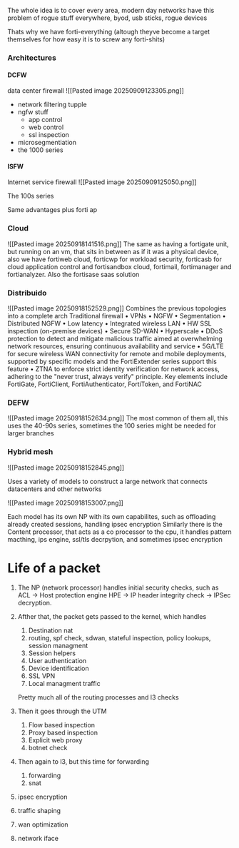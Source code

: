 The whole idea is to cover every area, modern day networks have this problem of rogue stuff everywhere, byod, usb sticks, rogue devices

Thats why we have forti-everything (altough theyve become a target themselves for how easy it is to screw any forti-shits)

### Architectures
#### DCFW
data center firewall
![[Pasted image 20250909123305.png]]
- network filtering tupple
- ngfw stuff
	- app control
	- web control 
	- ssl inspection
- microsegmentiation
- the 1000 series

#### ISFW
Internet service firewall
![[Pasted image 20250909125050.png]]

The 100s series

Same advantages plus forti ap



### Cloud
![[Pasted image 20250918141516.png]]
The same as having a fortigate unit, but running on an vm, that sits in between as if it was a physical device, also we have fortiweb cloud, forticwp for workload security, forticasb for cloud application control and fortisandbox cloud, fortimail, fortimanager and fortianalyzer. Also the fortisase saas solution

### Distribuido
![[Pasted image 20250918152529.png]]
Combines the previous topologies into a complete arch
Traditional firewall
• VPNs
• NGFW
• Segmentation
• Distributed NGFW
• Low latency
• Integrated wireless LAN
• HW SSL inspection (on-premise devices)
• Secure SD-WAN
• Hyperscale
• DDoS protection to detect and mitigate malicious traffic aimed at overwhelming network resources,
ensuring continuous availability and service
• 5G/LTE for secure wireless WAN connectivity for remote and mobile deployments, supported by specific
models and the FortiExtender series support this feature
• ZTNA to enforce strict identity verification for network access, adhering to the "never trust, always verify"
principle. Key elements include FortiGate, FortiClient, FortiAuthenticator, FortiToken, and FortiNAC

### DEFW
![[Pasted image 20250918152634.png]]
The most common of them all, this uses the 40-90s series, sometimes the 100 series might be needed for larger branches

### Hybrid mesh
![[Pasted image 20250918152845.png]]

Uses a variety of models to construct a large network that connects datacenters and other networks

![[Pasted image 20250918153007.png]]

Each model has its own NP with its own capabilites, such as offloading already created sessions, handling ipsec encryption
	Similarly there is the Content processor, that acts as a co processor to the cpu, it handles pattern macthing, ips engine, ssl/tls decrpytion, and sometimes ipsec encryption

# Life of a packet

1. The NP (network processor) handles initial security checks, such as ACL -> Host protection engine HPE -> IP header integrity check -> IPSec decryption.
2. Afther that, the packet gets passed to the kernel, which handles
	1. Destination nat
	2. routing, spf check, sdwan, stateful inspection, policy lookups, session managment
	3. Session helpers
	4. User authentication
	5. Device identification
	6. SSL VPN
	7. Local managment traffic
	
	Pretty much all of the routing processes and l3 checks
	
3. Then it goes through the UTM
	1. Flow based inspection
	2. Proxy based inspection
	3. Explicit web proxy
	4. botnet check
4. Then again to l3, but this time for forwarding
	1. forwarding
	2. snat
5. ipsec encryption
6. traffic shaping
7. wan optimization
8. network iface







